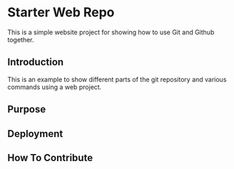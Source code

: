 # Starter Web Repo

This is a simple website project for showing how to use Git and Github together. 
## Introduction

This is an example to show different parts of the git repository and various commands using a web project.

## Purpose

## Deployment

## How To Contribute
